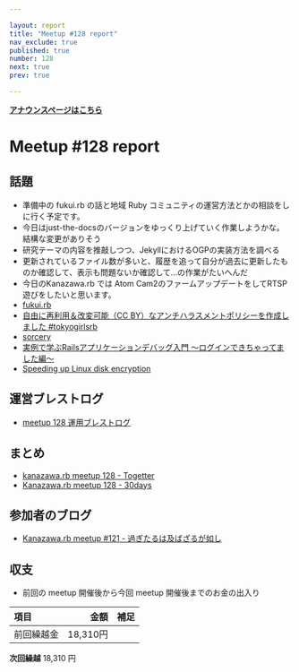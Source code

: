 ```yaml
---

layout: report
title: "Meetup #128 report"
nav_exclude: true
published: true
number: 128
next: true
prev: true

---
```


<div style="text-align: left;"><a href="/128"><strong>アナウンスページはこちら</strong></a></div>

# Meetup #128 report

## 話題

* 準備中の fukui.rb の話と地域 Ruby コミュニティの運営方法とかの相談をしに行く予定です。
* 今日はjust-the-docsのバージョンをゆっくり上げていく作業しようかな。結構な変更がありそう
* 研究テーマの内容を推敲しつつ、JekyllにおけるOGPの実装方法を調べる
* 更新されているファイル数が多いと、履歴を追って自分が過去に更新したものか確認して、表示も問題ないか確認して…の作業がたいへんだ
* 今日のKanazawa.rb では Atom Cam2のファームアップデートをしてRTSP遊びをしたいと思います。
* [fukui.rb](https://fukuirb.connpass.com/)
* [自由に再利用＆改変可能（CC BY）なアンチハラスメントポリシーを作成しました #tokyogirlsrb](https://blog.jnito.com/entry/2019/02/13/054705)
* [sorcery](https://github.com/Sorcery/sorcery)
* [実例で学ぶRailsアプリケーションデバッグ入門 〜ログインできちゃってました編〜](https://kaigionrails.org/2022/talks/sanfrecce_osaka/)
* [Speeding up Linux disk encryption](https://blog.cloudflare.com/speeding-up-linux-disk-encryption/)

## 運営ブレストログ

* [meetup 128 運用ブレストログ](https://github.com/kanazawarb/meetup/wiki/meetup-128-%E9%81%8B%E7%94%A8%E3%83%96%E3%83%AC%E3%82%B9%E3%83%88%E3%83%AD%E3%82%B0)

## まとめ

* [kanazawa.rb meetup 128 - Togetter](https://togetter.com/li/2128339)
* [Kanazawa.rb meetup 128 - 30days](https://30d.jp/kzrb/118)

## 参加者のブログ

* [Kanazawa\.rb meetup \#121 \- 過ぎたるは及ばざるが如し](https://cotton-desu.hatenablog.com/entry/2023/04/19/130000)

## 収支

* 前回の meetup 開催後から今回 meetup 開催後までのお金の出入り

|項目                           |金額         |補足                                               |
|:------------------------------|------------:|:--------------------------------------------------|
| 前回繰越金                    |       18,310円 |                                                   |

**次回繰越**  18,310 円

